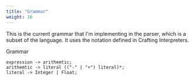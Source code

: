 ```yaml
---
title: "Grammar"
weight: 16
---
```


This is the current grammar that I'm implementing in the parser, which is a subset of the language. It uses the notation defined in Crafting Interpreters.

Grammar
```grammar
expression -> arithemtic;
arithemtic -> literal (("-" | "+") literal)*;
literal -> Integer | Float;
```

